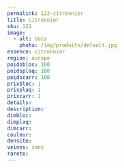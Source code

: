 ```yaml
---
permalink: 122-citronnier
title: citronnier
sku: 122
image: 
  - alt: bois
    photo: /img/produits/default.jpg
essence: citronnier
region: europe
poidsbloc: 100
poidsplaq: 100
poidscarr: 100
prixbloc: 1
prixplaq: 1
prixcarr: 1
details: 
description: 
dimbloc: 
dimplaq: 
dimcarr: 
couleur: 
densite: 
veines: sans
rarete: 
---
```

